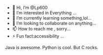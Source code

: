 - 👋 Hi, I’m @Lp600
- 👀 I’m interested in Everything ...
- 🌱 I’m currently learning something,lol...
- 💞️ I’m looking to collaborate on anything...
- 📫 How to reach me , sorry...
- ⚡ Fun fact:accessibility ...

<!---
Lp600/Lp600 is a ✨ special ✨ repository because its `README.md` (this file) appears on your GitHub profile.
You can click the Preview link to take a look at your changes.
--->
Java is awesome.
Python is cool.
But C rocks.
